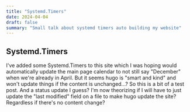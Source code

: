 ```yaml
---
title: "Systemd.Timers"
date: 2024-04-04
draft: false
summary: "Small talk about systemd timers auto building my website"
---
```

## Systemd.Timers
I've added some Systemd.Timers to this site which I was hoping would automatically update the main page calendar to not still say "December" when we're already in April.
But it seems hugo is "smart and kind" and won't update things if the content is unchanged...? So this is a bit of a test post. And a status update I guess? I'm now theorizing if I will have to just update the "last modified" field on a file to make hugo update the site? Regardless if there's no content change?
